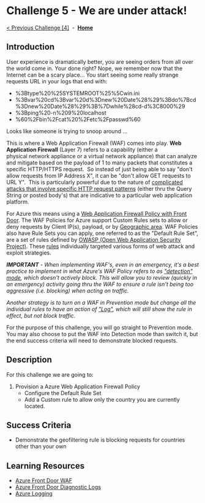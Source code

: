 # Challenge 5 - We are under attack!

[< Previous Challenge [4]](./Challenge04.md)&nbsp;&nbsp;-&nbsp;&nbsp;**[Home](../README.md)**

## Introduction

User experience is dramatically better, you are seeing orders from all over the world come in. Your done right?  Nope, we remember now that the Internet can be a scary place...  You start seeing some really strange requests URL in your logs that end with:

- %3Btype%20%25SYSTEMROOT%25%5Cwin.ini
- %3Bvar%20cd%3Bvar%20d%3Dnew%20Date%28%29%3Bdo%7Bcd%3Dnew%20Date%28%29%3B%7Dwhile%28cd-d%3C8000%29
- %3Bping%20-n%209%20localhost
- %60%2Fbin%2Fcat%20%2Fetc%2Fpasswd%60

Looks like someone is trying to snoop around ...

This is where a Web Application Firewall (WAF) comes into play.  **Web Application Firewall** (Layer 7) refers to a capability (either a physical network appliance or a virtual network appliance) that can analyze and mitigate based on the payload of 1 to many packets that constitutes a specific HTTP/HTTPS request.  So instead of just being able to say "don't allow requests from IP Address X", it can be "don't allow GET requests to URL Y".  This is particularly powerful due to the nature of [complicated attacks that involve specific HTTP request patterns](https://en.wikipedia.org/wiki/Web_application_security) (either thru the Query String or posted body's) that are indicative to a particular web application platform.

For Azure this means using a [Web Application Firewall Policy with Front Door](https://docs.microsoft.com/en-us/azure/web-application-firewall/afds/afds-overview#waf-policy-and-rules).  The WAF Policies for Azure support Custom Rules sets to allow or deny requests by Client IP(s), payload, or by [Geographic area](https://docs.microsoft.com/en-us/azure/frontdoor/front-door-tutorial-geo-filtering).  WAF Policies also have Rule Sets you can apply, one referred to as the "Default Rule Set", are a set of rules defined by [OWASP (Open Web Application Security Project)](https://owasp.org/).  These [rules](https://github.com/coreruleset/coreruleset) individually targeted various forms of web attack and exploit strategies.  

***IMPORTANT** - When implementing WAF's, even in an emergency, it's a best practice to implement in what Azure's WAF Policy refers to as ["detection" mode](https://docs.microsoft.com/en-us/azure/web-application-firewall/afds/afds-overview#waf-modes), which doesn't actively block.  This will allow you to review (quickly in an emergency) activity going thru the WAF to ensure a rule isn't being too aggressive (i.e. blocking) when acting on traffic.*

*Another strategy is to turn on a WAF in Prevention mode but change all the individual rules to have an action of ["Log"](https://docs.microsoft.com/en-us/azure/web-application-firewall/afds/afds-overview#waf-actions), which will still show the rule in effect, but not block traffic.*

For the purpose of this challenge, you will go straight to Prevention mode.  You may also choose to put the WAF into Detection mode than switch it, but the end success criteria will need to demonstrate blocked requests.

## Description

For this challenge we are going to:
1. Provision a Azure Web Application Firewall Policy
   - Configure the Default Rule Set
   - Add a Custom rule to allow only the country you are currently located.

## Success Criteria

- Demonstrate the geofiltering rule is blocking requests for countries other than your own

## Learning Resources

- [Azure Front Door WAF](https://docs.microsoft.com/en-us/azure/web-application-firewall/afds/afds-overview)
- [Azure Front Door Diagnostic Logs](https://docs.microsoft.com/en-us/azure/frontdoor/front-door-diagnostics#diagnostic-logging)
- [Azure Logging](https://docs.microsoft.com/en-us/azure/azure-monitor/platform/platform-logs-overview)

